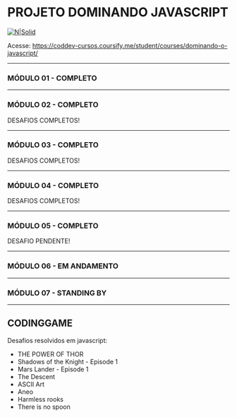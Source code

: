 # PROJETO DOMINANDO JAVASCRIPT

[![N|Solid](https://codinomedeveloper.files.wordpress.com/2018/12/logo-2-e1548064763870.png)](https://coddev.com.br/)

Acesse:
https://coddev-cursos.coursify.me/student/courses/dominando-o-javascript/


-------------------

### MÓDULO 01 - COMPLETO

-------------------

### MÓDULO 02 - COMPLETO

DESAFIOS COMPLETOS!

-------------------

### MÓDULO 03 - COMPLETO

DESAFIOS COMPLETOS!

-------------------

### MÓDULO 04 - COMPLETO

DESAFIOS COMPLETOS!

-------------------

### MÓDULO 05 - COMPLETO

DESAFIO PENDENTE!

-------------------

### MÓDULO 06 - EM ANDAMENTO

-------------------

### MÓDULO 07 - STANDING BY

-------------------


## CODINGGAME

Desafios resolvidos em javascript:

- THE POWER OF THOR
- Shadows of the Knight - Episode 1
- Mars Lander - Episode 1
- The Descent
- ASCII Art
- Aneo
- Harmless rooks
- There is no spoon


